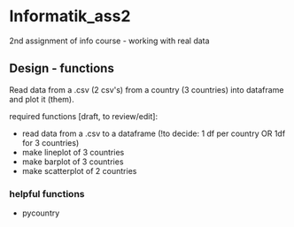 # Informatik_ass2
2nd assignment of info course - working with real data

## Design - functions
Read data from a .csv (2 csv's) from a country (3 countries) into dataframe and plot it (them).

required functions [draft, to review/edit]:
- read data from a .csv to a dataframe (!to decide: 1 df per country OR 1df for 3 countries)
- make lineplot of 3 countries
- make barplot of 3 countries
- make scatterplot of 2 countries


### helpful functions 
-  pycountry
